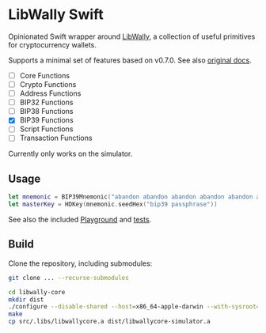 # LibWally Swift

Opinionated Swift wrapper around [LibWally](https://github.com/ElementsProject/libwally-core),
a collection of useful primitives for cryptocurrency wallets.

Supports a minimal set of features based on v0.7.0. See also [original docs](https://wally.readthedocs.io/en/release_0.7.0).

- [ ] Core Functions
- [ ] Crypto Functions
- [ ] Address Functions
- [ ] BIP32 Functions
- [ ] BIP38 Functions
- [x] BIP39 Functions
- [ ] Script Functions
- [ ] Transaction Functions

Currently only works on the simulator.

## Usage

```swift
let mnemonic = BIP39Mnemonic("abandon abandon abandon abandon abandon abandon abandon abandon abandon abandon abandon about")
let masterKey = HDKey(mnemonic.seedHex("bip39 passphrase"))
```

See also the included [Playground](/DemoPlayground.playground/Contents.swift) and [tests](/LibWallyTests).

## Build

Clone the repository, including submodules:

```sh
git clone ... --recurse-submodules
```

```sh
cd libwally-core
mkdir dist
./configure --disable-shared --host=x86_64-apple-darwin --with-sysroot=$(xcrun --sdk iphoneos --show-sdk-path) --enable-static
make
cp src/.libs/libwallycore.a dist/libwallycore-simulator.a
```
